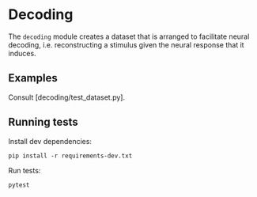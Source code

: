 # Decoding

The `decoding` module creates a dataset that is arranged to facilitate
neural decoding, i.e. reconstructing a stimulus given the neural
response that it induces.

## Examples

Consult [decoding/test_dataset.py].

## Running tests
Install dev dependencies:
```
pip install -r requirements-dev.txt
```
Run tests:
```
pytest
```

